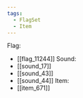 ```yaml
---
tags:
  - FlagSet
  - Item
---
```

Flag:
- [[flag_11244]]
Sound:
- [[sound_17]]
- [[sound_43]]
- [[sound_44]]
Item:
- [[item_671]]
